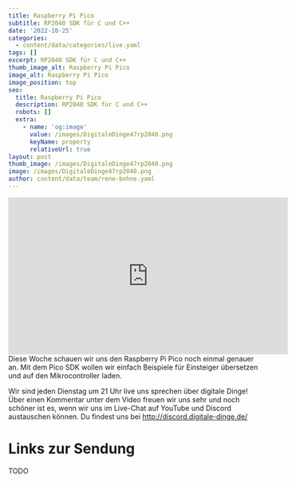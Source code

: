 ```yaml
---
title: Raspberry Pi Pico
subtitle: RP2040 SDK für C und C++
date: '2022-10-25'
categories:
  - content/data/categories/live.yaml
tags: []
excerpt: RP2040 SDK für C und C++
thumb_image_alt: Raspberry Pi Pico
image_alt: Raspberry Pi Pico
image_position: top
seo:
  title: Raspberry Pi Pico
  description: RP2040 SDK für C und C++
  robots: []
  extra:
    - name: 'og:image'
      value: /images/DigitaleDinge47rp2040.png
      keyName: property
      relativeUrl: true
layout: post
thumb_image: /images/DigitaleDinge47rp2040.png
image: /images/DigitaleDinge47rp2040.png
author: content/data/team/rene-bohne.yaml
---
```

<iframe width="560" height="315"
src="https://www.youtube.com/embed/MetRHwAH_Jg?modestbranding=1"
frameborder="0" allow="accelerometer; autoplay; encrypted-media;
gyroscope; picture-in-picture" allowfullscreen>\\\</iframe>
Diese Woche schauen wir uns den Raspberry Pi Pico noch einmal genauer an. Mit dem Pico SDK wollen wir einfach Beispiele für Einsteiger übersetzen und auf den Mikrocontroller laden. 

Wir sind jeden Dienstag um 21 Uhr live uns sprechen über digitale Dinge! Über einen Kommentar unter dem Video freuen wir uns sehr und noch schöner ist es, wenn wir uns im Live-Chat auf YouTube und Discord austauschen können. Du findest uns bei http://discord.digitale-dinge.de/

# Links zur Sendung

TODO